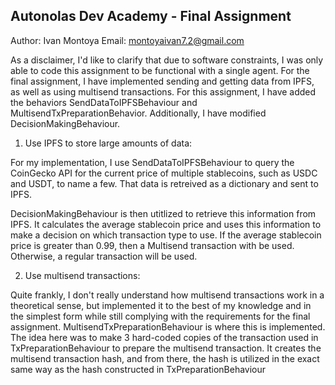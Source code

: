## Autonolas Dev Academy - Final Assignment

Author: Ivan Montoya
Email: montoyaivan7.2@gmail.com

As a disclaimer, I'd like to clarify that due to software constraints, I was only able to code this assignment to be functional with a single agent. For the final assignment, I have implemented sending and getting data from IPFS, as well as using multisend transactions. For this assignment, I have added the behaviors SendDataToIPFSBehaviour and MultisendTxPreparationBehavior. Additionally, I have modified DecisionMakingBehaviour.

1. Use IPFS to store large amounts of data:

For my implementation, I use SendDataToIPFSBehaviour to query the CoinGecko API for the current price of multiple stablecoins, such as USDC and USDT, to name a few. That data is retreived as a dictionary and sent to IPFS.

DecisionMakingBehaviour is then utitlized to retrieve this information from IPFS. It calculates the average stablecoin price and uses this information to make a decision on which transaction type to use. If the average stablecoin price is greater than 0.99, then a Multisend transaction with be used. Otherwise, a regular transaction will be used.

2. Use multisend transactions:

Quite frankly, I don't really understand how multisend transactions work in a theoretical sense, but implemented it to the best of my knowledge and in the simplest form while still complying with the requirements for the final assignment. MultisendTxPreparationBehaviour is where this is implemented. The idea here was to make 3 hard-coded copies of the transaction used in TxPreparationBehaviour to prepare the multisend transaction. It creates the multisend transaction hash, and from there, the hash is utilized in the exact same way as the hash constructed in TxPreparationBehaviour